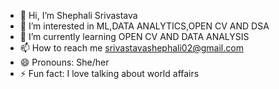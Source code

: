 - 👋 Hi, I’m Shephali Srivastava
- 👀 I’m interested in ML,DATA ANALYTICS,OPEN CV AND DSA
- 🌱 I’m currently learning OPEN CV AND DATA ANALYSIS
- 📫 How to reach me srivastavashephali02@gmail.com
- 😄 Pronouns: She/her
- ⚡ Fun fact: I love talking about world affairs

<!---
pal2004/pal2004 is a ✨ special ✨ repository because its `README.md` (this file) appears on your GitHub profile.
You can click the Preview link to take a look at your changes.
--->
